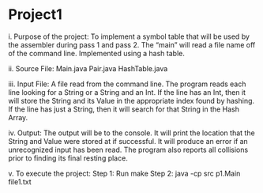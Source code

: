 # Project1
i. Purpose of the project: To implement a symbol table that will be used by the assembler during pass 1 and pass 2. The “main” will read a file name off of the command line. Implemented using a hash table.

ii. Source File: Main.java Pair.java HashTable.java

iii. Input File: A file read from the command line. The program reads each line looking for a String or a String and an Int. If the line has an Int, then it will store the String and its Value in the appropriate index found by hashing. If the line has just a String, then it will search for that String in the Hash Array.

iv. Output: The output will be to the console. It will print the location that the String and Value were stored at if successful. It will produce an error if an unrecognized input has been read. The program also reports all collisions prior to finding its final resting place. 

v. To execute the project: Step 1: Run make
Step 2: java -cp src p1.Main file1.txt
